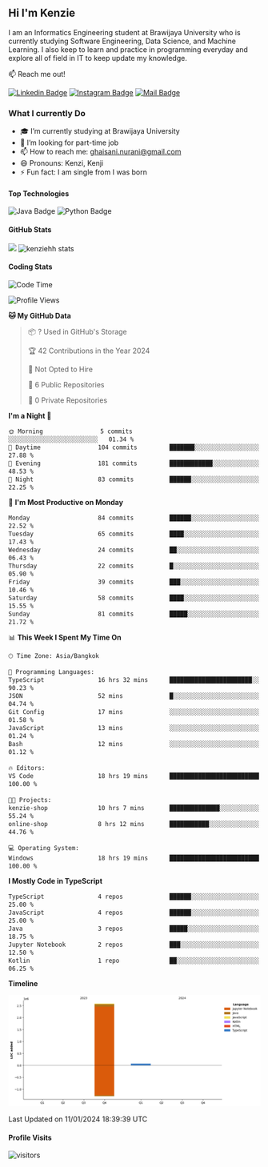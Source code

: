 ## Hi I'm Kenzie

I am an Informatics Engineering student at Brawijaya University who is currently studying Software Engineering, Data Science, and Machine Learning. I also keep to learn and practice in programming everyday and explore all of field in IT to keep update my knowledge.

:mailbox: Reach me out!

[![Linkedin Badge](https://img.shields.io/badge/-Kenzie_Taqiyassar-0e76a8?style=flat&labelColor=0e76a8&logo=linkedin&logoColor=white)](https://www.linkedin.com/in/kenzie-taqiyassar-37458b1aa/) 
[![Instagram Badge](https://img.shields.io/badge/-@__kenziehh_-e84393?style=flat&labelColor=e84393&logo=instagram&logoColor=white)](https://www.instagram.com/_kenziehh/) 
[![Mail Badge](https://img.shields.io/badge/-ghaisani.nurani-c0392b?style=flat&labelColor=c0392b&logo=gmail&logoColor=white)](mailto:ghaisani.nurani@gmail.com)

### What I currently Do

- 🎓 I’m currently studying at Brawijaya University
- 💼 I’m looking for part-time job
- 📫 How to reach me: ghaisani.nurani@gmail.com
- 😄 Pronouns: Kenzi, Kenji
- ⚡ Fun fact: I am single from I was born

#### Top Technologies
![Java Badge](https://img.shields.io/badge/Java-%23FF0000?style=for-the-badge&logo=coffee&logoColor=white&labelColor=red)
![Python Badge](https://img.shields.io/badge/Python-%230492C2?style=for-the-badge&logo=python&labelColor=black)

#### GitHub Stats
<img src="https://github-readme-stats.vercel.app/api?username=kenziehh"/>
<img src="https://github-readme-stats-xi-nine-74.vercel.app/api/top-langs/?username=kenziehh&hide_border=false&include_all_commits=true&count_private=true&layout=compact" alt="kenziehh stats"/>


#### Coding Stats
<!--START_SECTION:waka-->
![Code Time](http://img.shields.io/badge/Code%20Time-71%20hrs%2043%20mins-blue)

![Profile Views](http://img.shields.io/badge/Profile%20Views-8-blue)

**🐱 My GitHub Data** 

> 📦 ? Used in GitHub's Storage 
 > 
> 🏆 42 Contributions in the Year 2024
 > 
> 🚫 Not Opted to Hire
 > 
> 📜 6 Public Repositories 
 > 
> 🔑 0 Private Repositories 
 > 
**I'm a Night 🦉** 

```text
🌞 Morning                5 commits           ░░░░░░░░░░░░░░░░░░░░░░░░░   01.34 % 
🌆 Daytime                104 commits         ███████░░░░░░░░░░░░░░░░░░   27.88 % 
🌃 Evening                181 commits         ████████████░░░░░░░░░░░░░   48.53 % 
🌙 Night                  83 commits          ██████░░░░░░░░░░░░░░░░░░░   22.25 % 
```
📅 **I'm Most Productive on Monday** 

```text
Monday                   84 commits          ██████░░░░░░░░░░░░░░░░░░░   22.52 % 
Tuesday                  65 commits          ████░░░░░░░░░░░░░░░░░░░░░   17.43 % 
Wednesday                24 commits          ██░░░░░░░░░░░░░░░░░░░░░░░   06.43 % 
Thursday                 22 commits          █░░░░░░░░░░░░░░░░░░░░░░░░   05.90 % 
Friday                   39 commits          ███░░░░░░░░░░░░░░░░░░░░░░   10.46 % 
Saturday                 58 commits          ████░░░░░░░░░░░░░░░░░░░░░   15.55 % 
Sunday                   81 commits          █████░░░░░░░░░░░░░░░░░░░░   21.72 % 
```


📊 **This Week I Spent My Time On** 

```text
🕑︎ Time Zone: Asia/Bangkok

💬 Programming Languages: 
TypeScript               16 hrs 32 mins      ███████████████████████░░   90.23 % 
JSON                     52 mins             █░░░░░░░░░░░░░░░░░░░░░░░░   04.74 % 
Git Config               17 mins             ░░░░░░░░░░░░░░░░░░░░░░░░░   01.58 % 
JavaScript               13 mins             ░░░░░░░░░░░░░░░░░░░░░░░░░   01.24 % 
Bash                     12 mins             ░░░░░░░░░░░░░░░░░░░░░░░░░   01.12 % 

🔥 Editors: 
VS Code                  18 hrs 19 mins      █████████████████████████   100.00 % 

🐱‍💻 Projects: 
kenzie-shop              10 hrs 7 mins       ██████████████░░░░░░░░░░░   55.24 % 
online-shop              8 hrs 12 mins       ███████████░░░░░░░░░░░░░░   44.76 % 

💻 Operating System: 
Windows                  18 hrs 19 mins      █████████████████████████   100.00 % 
```

**I Mostly Code in TypeScript** 

```text
TypeScript               4 repos             ██████░░░░░░░░░░░░░░░░░░░   25.00 % 
JavaScript               4 repos             ██████░░░░░░░░░░░░░░░░░░░   25.00 % 
Java                     3 repos             █████░░░░░░░░░░░░░░░░░░░░   18.75 % 
Jupyter Notebook         2 repos             ███░░░░░░░░░░░░░░░░░░░░░░   12.50 % 
Kotlin                   1 repo              ██░░░░░░░░░░░░░░░░░░░░░░░   06.25 % 
```



**Timeline**

![Lines of Code chart](https://raw.githubusercontent.com/kenziehh/kenziehh/master/assets/bar_graph.png)


 Last Updated on 11/01/2024 18:39:39 UTC
<!--END_SECTION:waka-->


#### Profile Visits

![visitors](https://visitor-badge.glitch.me/badge?page_id=kenziehh.kenziehh)





